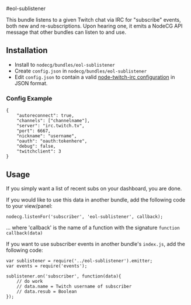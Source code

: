 #eol-sublistener

This bundle listens to a given Twitch chat via IRC for "subscribe" events, both new and re-subscriptions. 
Upon hearing one, it emits a NodeCG API message that other bundles can listen to and use.

## Installation

- Install to `nodecg/bundles/eol-sublistener`
- Create `config.json` in `nodecg/bundles/eol-sublistener`
- Edit `config.json` to contain a valid [node-twitch-irc configuration](https://github.com/Schmoopiie/node-twitch-irc/wiki/Configuration) in JSON format.

### Config Example
```
{
    "autoreconnect": true,
    "channels": ["channelname"],
    "server": "irc.twitch.tv",
    "port": 6667,
    "nickname": "username",
    "oauth": "oauth:tokenhere",
    "debug": false,
    "twitchclient": 3
}
```

## Usage

If you simply want a list of recent subs on your dashboard, you are done.

If you would like to use this data in another bundle, add the following code to your view/panel:
```
nodecg.listenFor('subscriber', 'eol-sublistener', callback);
```
... where 'callback' is the name of a function with the signature `function callback(data)`

If you want to use subscriber events in another bundle's `index.js`, add the following code:
```
var sublistener = require('../eol-sublistener').emitter;
var events = require('events');

sublistener.on('subscriber', function(data){
    // do work
    // data.name = Twitch username of subscriber
    // data.resub = Boolean
});
```

